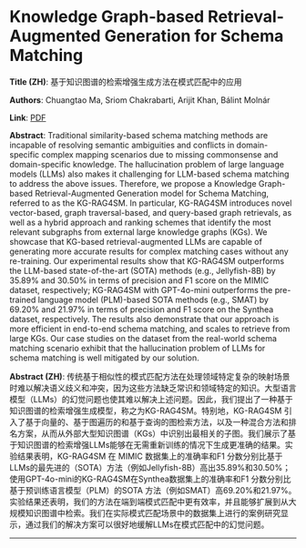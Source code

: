 # Knowledge Graph-based Retrieval-Augmented Generation for Schema Matching 

**Title (ZH)**: 基于知识图谱的检索增强生成方法在模式匹配中的应用 

**Authors**: Chuangtao Ma, Sriom Chakrabarti, Arijit Khan, Bálint Molnár  

**Link**: [PDF](https://arxiv.org/pdf/2501.08686)  

**Abstract**: Traditional similarity-based schema matching methods are incapable of resolving semantic ambiguities and conflicts in domain-specific complex mapping scenarios due to missing commonsense and domain-specific knowledge. The hallucination problem of large language models (LLMs) also makes it challenging for LLM-based schema matching to address the above issues. Therefore, we propose a Knowledge Graph-based Retrieval-Augmented Generation model for Schema Matching, referred to as the KG-RAG4SM. In particular, KG-RAG4SM introduces novel vector-based, graph traversal-based, and query-based graph retrievals, as well as a hybrid approach and ranking schemes that identify the most relevant subgraphs from external large knowledge graphs (KGs). We showcase that KG-based retrieval-augmented LLMs are capable of generating more accurate results for complex matching cases without any re-training. Our experimental results show that KG-RAG4SM outperforms the LLM-based state-of-the-art (SOTA) methods (e.g., Jellyfish-8B) by 35.89% and 30.50% in terms of precision and F1 score on the MIMIC dataset, respectively; KG-RAG4SM with GPT-4o-mini outperforms the pre-trained language model (PLM)-based SOTA methods (e.g., SMAT) by 69.20% and 21.97% in terms of precision and F1 score on the Synthea dataset, respectively. The results also demonstrate that our approach is more efficient in end-to-end schema matching, and scales to retrieve from large KGs. Our case studies on the dataset from the real-world schema matching scenario exhibit that the hallucination problem of LLMs for schema matching is well mitigated by our solution. 

**Abstract (ZH)**: 传统基于相似性的模式匹配方法在处理领域特定复杂的映射场景时难以解决语义歧义和冲突，因为这些方法缺乏常识和领域特定的知识。大型语言模型（LLMs）的幻觉问题也使其难以解决上述问题。因此，我们提出了一种基于知识图谱的检索增强生成模型，称之为KG-RAG4SM。特别地，KG-RAG4SM 引入了基于向量的、基于图遍历的和基于查询的图检索方法，以及一种混合方法和排名方案，从而从外部大型知识图谱（KGs）中识别出最相关的子图。我们展示了基于知识图谱的检索增强LLMs能够在无需重新训练的情况下生成更准确的结果。实验结果表明，KG-RAG4SM 在 MIMIC 数据集上的准确率和F1 分数分别比基于LLMs的最先进的（SOTA）方法（例如Jellyfish-8B）高出35.89%和30.50%；使用GPT-4o-mini的KG-RAG4SM在Synthea数据集上的准确率和F1 分数分别比基于预训练语言模型（PLM）的SOTA 方法（例如SMAT）高69.20%和21.97%。实验结果还表明，我们的方法在端到端模式匹配中更有效率，并且能够扩展到从大规模知识图谱中检索。我们在实际模式匹配场景中的数据集上进行的案例研究显示，通过我们的解决方案可以很好地缓解LLMs在模式匹配中的幻觉问题。 

---
